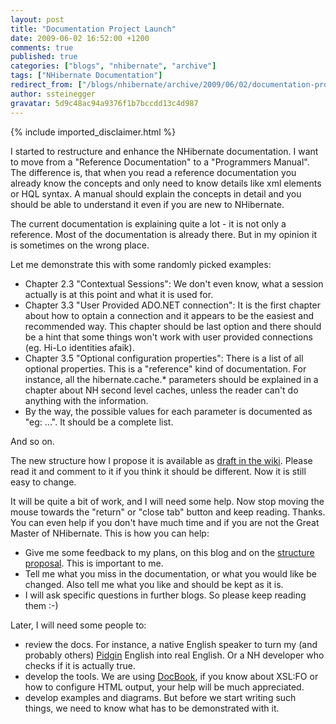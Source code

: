 ```yaml
---
layout: post
title: "Documentation Project Launch"
date: 2009-06-02 16:52:00 +1200
comments: true
published: true
categories: ["blogs", "nhibernate", "archive"]
tags: ["NHibernate Documentation"]
redirect_from: ["/blogs/nhibernate/archive/2009/06/02/documentation-project-launch.aspx"]
author: ssteinegger
gravatar: 5d9c48ac94a9376f1b7bccdd13c4d987
---
```

{% include imported_disclaimer.html %}
<p>I started to restructure and enhance the NHibernate documentation. I want to move from a "Reference Documentation" to a "Programmers Manual". The difference is, that when you read a reference documentation you already know the concepts and only need to know details like xml elements or HQL syntax. A manual should explain the concepts in detail and you should be able to understand it even if you are new to NHibernate.</p>
<p>The current documentation is explaining quite a lot - it is not only a reference. Most of the documentation is already there. But in my opinion it is sometimes on the wrong place.</p>
<p>Let me demonstrate this with some randomly picked examples:</p>
<ul>
<li>Chapter 2.3 "Contextual Sessions": We don't even know, what a session actually is at this point and what it is used for.</li>
<li>Chapter 3.3 "User Provided ADO.NET connection": It is the first chapter about how to optain a connection and it appears to be the easiest and recommended way. This chapter should be last option and there should be a hint that some things won't work with user provided connections (eg. Hi-Lo identities afaik).</li>
<li>Chapter 3.5 "Optional configuration properties": There is a list of all optional properties. This is a "reference" kind of documentation. For instance, all the hibernate.cache.* parameters should be explained in a chapter about NH second level caches, unless the reader can't do anything with the information.</li>
<li>By the way, the possible values for each parameter is documented as "eg: ...". It should be a complete list.</li>
</ul>
<p>And so on.</p>
<p>The new structure how I propose it is available as <a target="_self" title="NHibernate Documentation Structure Proposal" href="/wikis/reference2-0en/nhibernate-documentation-structure-proposal.aspx">draft in the wiki</a>. Please read it and comment to it if you think it should be different. Now it is still easy to change.</p>
<p>It will be quite a bit of work, and I will need some help. Now stop moving the mouse towards the "return" or "close tab" button and keep reading. Thanks. You can even help if you don't have much time and if you are not the Great Master of NHibernate. This is how you can help:</p>
<ul>
<li>Give me some feedback to my plans, on this blog and on the <a title="NHibernate Documentation Structure Proposal" href="/wikis/reference2-0en/nhibernate-documentation-structure-proposal.aspx">structure proposal</a>. This is important to me.</li>
<li>Tell me what you miss in the documentation, or what you would like be changed. Also tell me what you like and should be kept as it is.</li>
<li>I will ask specific questions in further blogs. So please keep reading them :-)</li>
</ul>
<p>Later, I will need some people to:</p>
<ul>
<li>review the docs. For instance, a native English speaker to turn my (and probably others) <a title="Wikipedia on Pidgin" href="http://en.wikipedia.org/wiki/Pidgin">Pidgin</a> English into real English. Or a NH developer who checks if it is actually true.</li>
<li>develop the tools. We are using <a title="DocBook.org" href="/controlpanel/blogs/posteditor.aspx/DocBook.org">DocBook</a>, if you know about XSL:FO or how to configure HTML output, your help will be much appreciated.</li>
<li>develop examples and diagrams. But before we start writing such things, we need to know what has to be demonstrated with it.</li>
</ul>
